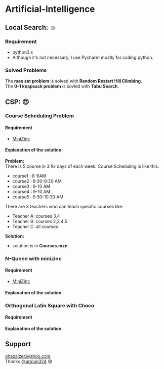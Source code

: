 # Artificial-Intelligence  
## Local Search: :relaxed:  
### Requirement  
- python3.x
- Although it's not necessary,  I use Pycharm mostly for coding python.  
### Solved Problems    
The **max sat problem** is solved with **Random Restart Hill Climbing**.  
The **0-1 knapsack problem** is sovled with **Tabu Search**.  
## CSP: :heart_eyes:
### Course Scheduling Problem  
#### Requirement  
- [MiniZinc](https://www.minizinc.org/)  
#### Explanation of the solution  
**Problem:**  
There is 5 course in 3 fix days of each week. Course Scheduling is like this:  
- course1 : 8-9AM  
- course2 : 8:30-9:30 AM  
- course3 : 9-10 AM
- course4 : 9-10 AM  
- course5 : 9:30-10:30 AM  

There are 3 teachers who can teach specific courses like:
- Teacher A: courses 3,4  
- Teacher B: courses 2,3,4,5  
- Teacher C: all courses  

**Solution:**   
- solution is in **Courses.mzn**  

### N-Queen with minizinc  
#### Requirement  
- [MiniZinc](https://www.minizinc.org/)  
#### Explanation of the solution  

### Orthogonal Latin Square with Choco  
#### Requirement  
#### Explanation of the solution  
## Support
ghazalze@yahoo.com    
Thanks [@arman324](https://github.com/arman324) :sweat_smile:
